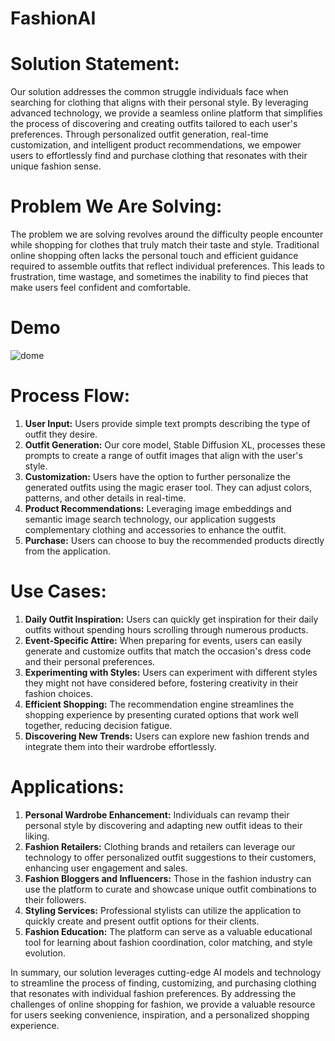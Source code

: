 # **FashionAI**

# **Solution Statement:**
Our solution addresses the common struggle individuals face when searching for clothing that aligns with their personal style. By leveraging advanced technology, we provide a seamless online platform that simplifies the process of discovering and creating outfits tailored to each user's preferences. Through personalized outfit generation, real-time customization, and intelligent product recommendations, we empower users to effortlessly find and purchase clothing that resonates with their unique fashion sense.

# **Problem We Are Solving:**
The problem we are solving revolves around the difficulty people encounter while shopping for clothes that truly match their taste and style. Traditional online shopping often lacks the personal touch and efficient guidance required to assemble outfits that reflect individual preferences. This leads to frustration, time wastage, and sometimes the inability to find pieces that make users feel confident and comfortable.

# **Demo**

![dome](demo.gif)


# **Process Flow:**
1. **User Input:** Users provide simple text prompts describing the type of outfit they desire.
2. **Outfit Generation:** Our core model, Stable Diffusion XL, processes these prompts to create a range of outfit images that align with the user's style.
3. **Customization:** Users have the option to further personalize the generated outfits using the magic eraser tool. They can adjust colors, patterns, and other details in real-time.
4. **Product Recommendations:** Leveraging image embeddings and semantic image search technology, our application suggests complementary clothing and accessories to enhance the outfit.
5. **Purchase:** Users can choose to buy the recommended products directly from the application.

# **Use Cases:**
1. **Daily Outfit Inspiration:** Users can quickly get inspiration for their daily outfits without spending hours scrolling through numerous products.
2. **Event-Specific Attire:** When preparing for events, users can easily generate and customize outfits that match the occasion's dress code and their personal preferences.
3. **Experimenting with Styles:** Users can experiment with different styles they might not have considered before, fostering creativity in their fashion choices.
4. **Efficient Shopping:** The recommendation engine streamlines the shopping experience by presenting curated options that work well together, reducing decision fatigue.
5. **Discovering New Trends:** Users can explore new fashion trends and integrate them into their wardrobe effortlessly.

# **Applications:**
1. **Personal Wardrobe Enhancement:** Individuals can revamp their personal style by discovering and adapting new outfit ideas to their liking.
2. **Fashion Retailers:** Clothing brands and retailers can leverage our technology to offer personalized outfit suggestions to their customers, enhancing user engagement and sales.
3. **Fashion Bloggers and Influencers:** Those in the fashion industry can use the platform to curate and showcase unique outfit combinations to their followers.
4. **Styling Services:** Professional stylists can utilize the application to quickly create and present outfit options for their clients.
5. **Fashion Education:** The platform can serve as a valuable educational tool for learning about fashion coordination, color matching, and style evolution.

In summary, our solution leverages cutting-edge AI models and technology to streamline the process of finding, customizing, and purchasing clothing that resonates with individual fashion preferences. By addressing the challenges of online shopping for fashion, we provide a valuable resource for users seeking convenience, inspiration, and a personalized shopping experience.
